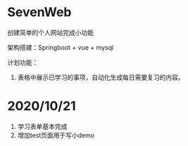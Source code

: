 ﻿# SevenWeb
创建简单的个人网站完成小功能

架构搭建：Springboot + vue + mysql

计划功能：
1. 表格中展示已学习的事项，自动化生成每日需要复习的内容。

# 2020/10/21
1. 学习表单基本完成
2. 增加test页面用于写小demo